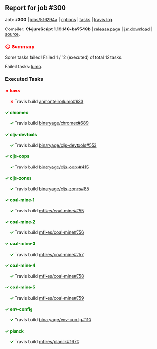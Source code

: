 ## Report for job #300

Job: **#300** | [jobs/516294a](https://github.com/cljs-oss/canary/commit/516294a9d12fab5a5ab3eae4e89584905efc9402) | [options](options.edn) | [tasks](tasks.edn) | [travis log](https://travis-ci.org/cljs-oss/canary/builds/350698140).

Compiler: **ClojureScript 1.10.146-be5548b** | [release page](https://github.com/cljs-oss/canary/releases/tag/r1.10.146-be5548b) | [jar download](https://github.com/cljs-oss/canary/releases/download/r1.10.146-be5548b/clojurescript-1.10.146-be5548b.jar) | [source](https://github.com/clojure/clojurescript/commit/be5548b7f0c2f49a2293160c577101a6dd3f5fb0).

### <b style='color:red'>☹ Summary</b>

Some tasks failed! Failed 1 / 12 (executed) of total 12 tasks.

Failed tasks: [lumo](#-lumo).

### Executed Tasks

#### <b style='color:red'>&#x2717; lumo</b>
&nbsp;&nbsp;&nbsp;&nbsp;<b style='color:red'>&#x2717;</b> Travis build [anmonteiro/lumo#933](https://travis-ci.org/anmonteiro/lumo/builds/350699620)<br>

#### <b style='color:green'>&#x2713; chromex</b>
&nbsp;&nbsp;&nbsp;&nbsp;<b style='color:green'>&#x2713;</b> Travis build [binaryage/chromex#689](https://travis-ci.org/binaryage/chromex/builds/350699549)<br>

#### <b style='color:green'>&#x2713; cljs-devtools</b>
&nbsp;&nbsp;&nbsp;&nbsp;<b style='color:green'>&#x2713;</b> Travis build [binaryage/cljs-devtools#553](https://travis-ci.org/binaryage/cljs-devtools/builds/350699600)<br>

#### <b style='color:green'>&#x2713; cljs-oops</b>
&nbsp;&nbsp;&nbsp;&nbsp;<b style='color:green'>&#x2713;</b> Travis build [binaryage/cljs-oops#415](https://travis-ci.org/binaryage/cljs-oops/builds/350699602)<br>

#### <b style='color:green'>&#x2713; cljs-zones</b>
&nbsp;&nbsp;&nbsp;&nbsp;<b style='color:green'>&#x2713;</b> Travis build [binaryage/cljs-zones#85](https://travis-ci.org/binaryage/cljs-zones/builds/350699606)<br>

#### <b style='color:green'>&#x2713; coal-mine-1</b>
&nbsp;&nbsp;&nbsp;&nbsp;<b style='color:green'>&#x2713;</b> Travis build [mfikes/coal-mine#755](https://travis-ci.org/mfikes/coal-mine/builds/350699608)<br>

#### <b style='color:green'>&#x2713; coal-mine-2</b>
&nbsp;&nbsp;&nbsp;&nbsp;<b style='color:green'>&#x2713;</b> Travis build [mfikes/coal-mine#756](https://travis-ci.org/mfikes/coal-mine/builds/350699610)<br>

#### <b style='color:green'>&#x2713; coal-mine-3</b>
&nbsp;&nbsp;&nbsp;&nbsp;<b style='color:green'>&#x2713;</b> Travis build [mfikes/coal-mine#757](https://travis-ci.org/mfikes/coal-mine/builds/350699612)<br>

#### <b style='color:green'>&#x2713; coal-mine-4</b>
&nbsp;&nbsp;&nbsp;&nbsp;<b style='color:green'>&#x2713;</b> Travis build [mfikes/coal-mine#758](https://travis-ci.org/mfikes/coal-mine/builds/350699614)<br>

#### <b style='color:green'>&#x2713; coal-mine-5</b>
&nbsp;&nbsp;&nbsp;&nbsp;<b style='color:green'>&#x2713;</b> Travis build [mfikes/coal-mine#759](https://travis-ci.org/mfikes/coal-mine/builds/350699616)<br>

#### <b style='color:green'>&#x2713; env-config</b>
&nbsp;&nbsp;&nbsp;&nbsp;<b style='color:green'>&#x2713;</b> Travis build [binaryage/env-config#110](https://travis-ci.org/binaryage/env-config/builds/350699645)<br>

#### <b style='color:green'>&#x2713; planck</b>
&nbsp;&nbsp;&nbsp;&nbsp;<b style='color:green'>&#x2713;</b> Travis build [mfikes/planck#1673](https://travis-ci.org/mfikes/planck/builds/350699634)<br>